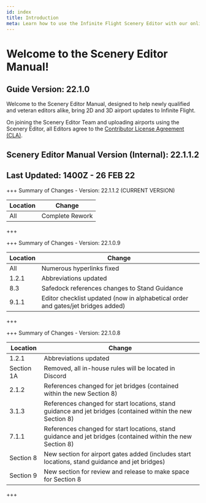 ```yaml
---
id: index
title: Introduction
meta: Learn how to use the Infinite Flight Scenery Editor with our online documentation.
---
```


# Welcome to the Scenery Editor Manual!



## Guide Version: 22.1.0



Welcome to the Scenery Editor Manual, designed to help newly qualified and veteran editors alike, bring 2D and 3D airport updates to Infinite Flight. 



On joining the Scenery Editor Team and uploading airports using the Scenery Editor, all Editors agree to the [Contributor License Agreement (CLA)](https://github.com/flyingdevelopmentstudio/infiniteflight-localization/blob/main/CONTRIBUTING.md).



## Scenery Editor Manual Version (Internal): 22.1.1.2

## Last Updated: 1400Z - 26 FEB 22



+++ Summary of Changes - Version: 22.1.1.2 (CURRENT VERSION)

| Location | Change          |
| -------- | --------------- |
| All      | Complete Rework |

+++



+++ Summary of Changes - Version: 22.1.0.9

| Location | Change                                                       |
| -------- | ------------------------------------------------------------ |
| All      | Numerous hyperlinks fixed                                    |
| 1.2.1    | Abbreviations updated                                        |
| 8.3      | Safedock references changes to Stand Guidance                |
| 9.1.1    | Editor checklist updated (now in alphabetical order and gates/jet bridges added) |

+++



+++ Summary of Changes - Version: 22.1.0.8

| Location   | Change                                                       |
| ---------- | ------------------------------------------------------------ |
| 1.2.1      | Abbreviations updated                                        |
| Section 1A | Removed, all in-house rules will be located in Discord       |
| 2.1.2      | References changed for jet bridges (contained within the new Section 8) |
| 3.1.3      | References changed for start locations, stand guidance and jet bridges (contained within the new Section 8) |
| 7.1.1      | References changed for start locations, stand guidance and jet bridges (contained within the new Section 8) |
| Section 8  | New section for airport gates added (includes start locations, stand guidance and jet bridges) |
| Section 9  | New section for review and release to make space for Section 8 |

+++

